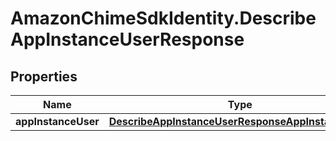 # AmazonChimeSdkIdentity.DescribeAppInstanceUserResponse

## Properties

Name | Type | Description | Notes
------------ | ------------- | ------------- | -------------
**appInstanceUser** | [**DescribeAppInstanceUserResponseAppInstanceUser**](DescribeAppInstanceUserResponseAppInstanceUser.md) |  | [optional] 


